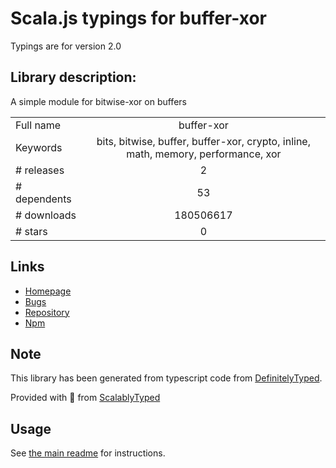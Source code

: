 
# Scala.js typings for buffer-xor

Typings are for version 2.0

## Library description:
A simple module for bitwise-xor on buffers

|                    |                 |
| ------------------ | :-------------: |
| Full name          | buffer-xor |
| Keywords           | bits, bitwise, buffer, buffer-xor, crypto, inline, math, memory, performance, xor |
| # releases         | 2 |
| # dependents       | 53 |
| # downloads        | 180506617 |
| # stars            | 0 |

## Links
- [Homepage](https://github.com/crypto-browserify/buffer-xor)
- [Bugs](https://github.com/crypto-browserify/buffer-xor/issues)
- [Repository](https://github.com/crypto-browserify/buffer-xor)
- [Npm](https://www.npmjs.com/package/buffer-xor)
    


## Note
This library has been generated from typescript code from [DefinitelyTyped](https://definitelytyped.org).

Provided with :purple_heart: from [ScalablyTyped](https://github.com/oyvindberg/ScalablyTyped)

## Usage
See [the main readme](../../readme.md) for instructions.



